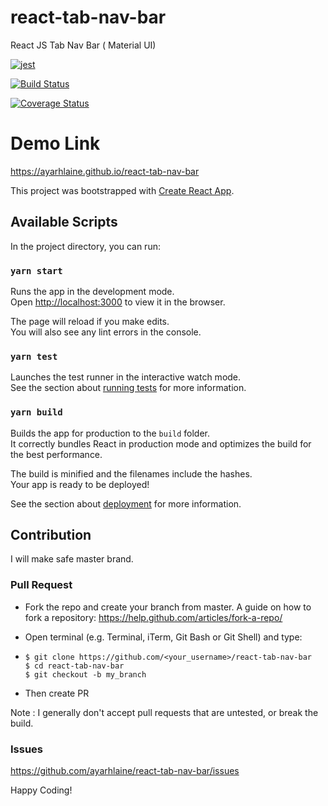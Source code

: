 # react-tab-nav-bar
React JS Tab Nav Bar ( Material UI)

[![jest](https://jestjs.io/img/jest-badge.svg)](https://github.com/facebook/jest)

[![Build Status](https://travis-ci.com/ayarhlaine/react-tab-nav-bar.svg?branch=master)](https://travis-ci.com/ayarhlaine/react-tab-nav-bar)

[![Coverage Status](https://coveralls.io/repos/github/ayarhlaine/react-tab-nav-bar/badge.svg?branch=master)](https://coveralls.io/github/ayarhlaine/react-tab-nav-bar?branch=master)

# Demo Link
https://ayarhlaine.github.io/react-tab-nav-bar

This project was bootstrapped with [Create React App](https://github.com/facebook/create-react-app).

## Available Scripts

In the project directory, you can run:

### `yarn start`

Runs the app in the development mode.<br />
Open [http://localhost:3000](http://localhost:3000) to view it in the browser.

The page will reload if you make edits.<br />
You will also see any lint errors in the console.

### `yarn test`

Launches the test runner in the interactive watch mode.<br />
See the section about [running tests](https://facebook.github.io/create-react-app/docs/running-tests) for more information.

### `yarn build`

Builds the app for production to the `build` folder.<br />
It correctly bundles React in production mode and optimizes the build for the best performance.

The build is minified and the filenames include the hashes.<br />
Your app is ready to be deployed!

See the section about [deployment](https://facebook.github.io/create-react-app/docs/deployment) for more information.

## Contribution
I will make safe master brand.
### Pull Request
- Fork the repo and create your branch from master. A guide on how to fork a repository: https://help.github.com/articles/fork-a-repo/

- Open terminal (e.g. Terminal, iTerm, Git Bash or Git Shell) and type:

- `$ git clone https://github.com/<your_username>/react-tab-nav-bar` \
`$ cd react-tab-nav-bar` \
`$ git checkout -b my_branch`
- Then create PR

Note : I generally don't accept pull requests that are untested, or break the build.

### Issues
https://github.com/ayarhlaine/react-tab-nav-bar/issues


Happy Coding!
